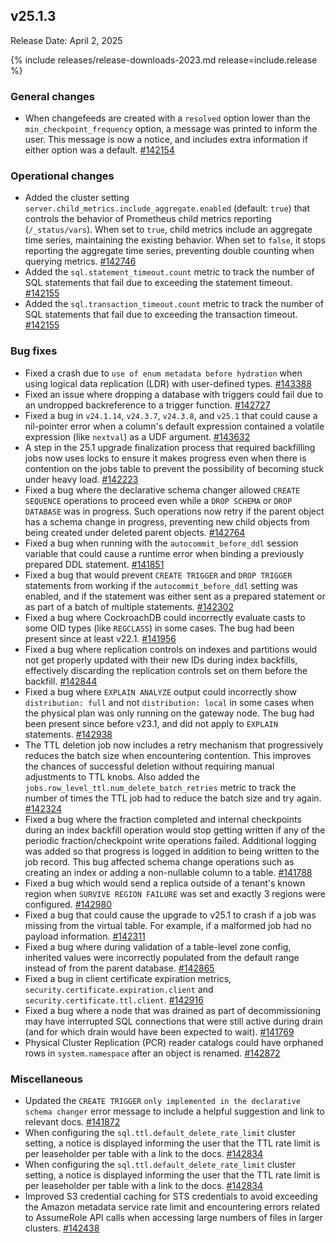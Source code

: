 ## v25.1.3

Release Date: April 2, 2025

{% include releases/release-downloads-2023.md release=include.release %}

<h3 id="v25-1-3-general-changes">General changes</h3>

- When changefeeds are created with a `resolved` option lower than the `min_checkpoint_frequency` option, a message was printed to inform the user. This message is now a notice, and includes extra information if either option was a default.
 [#142154][#142154]

<h3 id="v25-1-3-operational-changes">Operational changes</h3>

- Added the cluster setting `server.child_metrics.include_aggregate.enabled` (default: `true`) that controls the behavior of Prometheus child metrics reporting (`/_status/vars`). When set to `true`, child metrics include an aggregate time series, maintaining the existing behavior. When set to `false`, it stops reporting the aggregate time series, preventing double counting when querying metrics.
 [#142746][#142746]
- Added the `sql.statement_timeout.count` metric to track the number of SQL statements that fail due to exceeding the statement timeout.
 [#142155][#142155]
- Added the `sql.transaction_timeout.count` metric to track the number of SQL statements that fail due to exceeding the transaction timeout.
 [#142155][#142155]

<h3 id="v25-1-3-bug-fixes">Bug fixes</h3>

- Fixed a crash due to `use of enum metadata before hydration` when using logical data replication (LDR) with user-defined types.
 [#143388][#143388]
- Fixed an issue where dropping a database with triggers could fail due to an undropped backreference to a trigger function.
 [#142727][#142727]
- Fixed a bug in `v24.1.14`, `v24.3.7`, `v24.3.8`, and `v25.1` that could cause a nil-pointer error when a column's default expression contained a volatile expression (like `nextval`) as a UDF argument.
 [#143632][#143632]
- A step in the 25.1 upgrade finalization process that required backfilling jobs now uses locks to ensure it makes progress even when there is contention on the jobs table to prevent the possibility of becoming stuck under heavy load.
 [#142223][#142223]
- Fixed a bug where the declarative schema changer allowed `CREATE SEQUENCE` operations to proceed even while a `DROP SCHEMA` or `DROP DATABASE` was in progress. Such operations now retry if the parent object has a schema change in progress, preventing new child objects from being created under deleted parent objects.
 [#142764][#142764]
- Fixed a bug when running with the `autocommit_before_ddl` session variable that could cause a runtime error when binding a previously prepared DDL statement.
 [#141851][#141851]
- Fixed a bug that would prevent `CREATE TRIGGER` and `DROP TRIGGER` statements from working if the `autocommit_before_ddl` setting was enabled, and if the statement was either sent as a prepared statement or as part of a batch of multiple statements.
 [#142302][#142302]
- Fixed a bug where CockroachDB could incorrectly evaluate casts to some OID types (like `REGCLASS`) in some cases. The bug had been present since at least v22.1.
 [#141956][#141956]
- Fixed a bug where replication controls on indexes and partitions would not get properly updated with their new IDs during index backfills, effectively discarding the replication controls set on them before the backfill.
 [#142844][#142844]
- Fixed a bug where `EXPLAIN ANALYZE` output could incorrectly show `distribution: full` and not `distribution: local` in some cases when the physical plan was only running on the gateway node. The bug had been present since before v23.1, and did not apply to `EXPLAIN` statements.
 [#142938][#142938]
- The TTL deletion job now includes a retry mechanism that progressively reduces the batch size when encountering contention. This improves the chances of successful deletion without requiring manual adjustments to TTL knobs. Also added the `jobs.row_level_ttl.num_delete_batch_retries` metric to track the number of times the TTL job had to reduce the batch size and try again.
 [#142324][#142324]
- Fixed a bug where the fraction completed and internal checkpoints during an index backfill operation would stop getting written if any of the periodic fraction/checkpoint write operations failed. Additional logging was added so that progress is logged in addition to being written to the job record. This bug affected schema change operations such as creating an index or adding a non-nullable column to a table.
 [#141788][#141788]
- Fixed a bug which would send a replica outside of a tenant's known region when `SURVIVE REGION FAILURE` was set and exactly 3 regions were configured.
 [#142980][#142980]
- Fixed a bug that could cause the upgrade to v25.1 to crash if a job was missing from the virtual table. For example, if a malformed job had no payload information.
 [#142311][#142311]
- Fixed a bug where during validation of a table-level zone config, inherited values were incorrectly populated from the default range instead of from the parent database.
 [#142865][#142865]
- Fixed a bug in client certificate expiration metrics, `security.certificate.expiration.client` and `security.certificate.ttl.client`.
 [#142916][#142916]
- Fixed a bug where a node that was drained as part of decommissioning may have interrupted SQL connections that were still active during drain (and for which drain would have been expected to wait).
 [#141769][#141769]
- Physical Cluster Replication (PCR) reader catalogs could have orphaned rows in `system.namespace` after an object is renamed.
 [#142872][#142872]

<h3 id="v25-1-3-miscellaneous">Miscellaneous</h3>

- Updated the `CREATE TRIGGER` `only implemented in the declarative schema changer` error message to include a helpful suggestion and link to relevant docs.
 [#141872][#141872]
- When configuring the `sql.ttl.default_delete_rate_limit` cluster setting, a notice is displayed informing the user that the TTL rate limit is per leaseholder per table with a link to the docs.
 [#142834][#142834]
- When configuring the `sql.ttl.default_delete_rate_limit` cluster setting, a notice is displayed informing the user that the TTL rate limit is per leaseholder per table with a link to the docs.
 [#142834][#142834]
- Improved S3 credential caching for STS credentials to avoid exceeding the Amazon metadata service rate limit and encountering errors related to AssumeRole API calls when accessing large numbers of files in larger clusters.
 [#142438][#142438]


[#142223]: https://github.com/cockroachdb/cockroach/pull/142223
[#141788]: https://github.com/cockroachdb/cockroach/pull/141788
[#142311]: https://github.com/cockroachdb/cockroach/pull/142311
[#141769]: https://github.com/cockroachdb/cockroach/pull/141769
[#141872]: https://github.com/cockroachdb/cockroach/pull/141872
[#142438]: https://github.com/cockroachdb/cockroach/pull/142438
[#142154]: https://github.com/cockroachdb/cockroach/pull/142154
[#142155]: https://github.com/cockroachdb/cockroach/pull/142155
[#142302]: https://github.com/cockroachdb/cockroach/pull/142302
[#141956]: https://github.com/cockroachdb/cockroach/pull/141956
[#142324]: https://github.com/cockroachdb/cockroach/pull/142324
[#142980]: https://github.com/cockroachdb/cockroach/pull/142980
[#142746]: https://github.com/cockroachdb/cockroach/pull/142746
[#143632]: https://github.com/cockroachdb/cockroach/pull/143632
[#142865]: https://github.com/cockroachdb/cockroach/pull/142865
[#142916]: https://github.com/cockroachdb/cockroach/pull/142916
[#142872]: https://github.com/cockroachdb/cockroach/pull/142872
[#142834]: https://github.com/cockroachdb/cockroach/pull/142834
[#141851]: https://github.com/cockroachdb/cockroach/pull/141851
[#142844]: https://github.com/cockroachdb/cockroach/pull/142844
[#142764]: https://github.com/cockroachdb/cockroach/pull/142764
[#142938]: https://github.com/cockroachdb/cockroach/pull/142938
[#143388]: https://github.com/cockroachdb/cockroach/pull/143388
[#142727]: https://github.com/cockroachdb/cockroach/pull/142727
